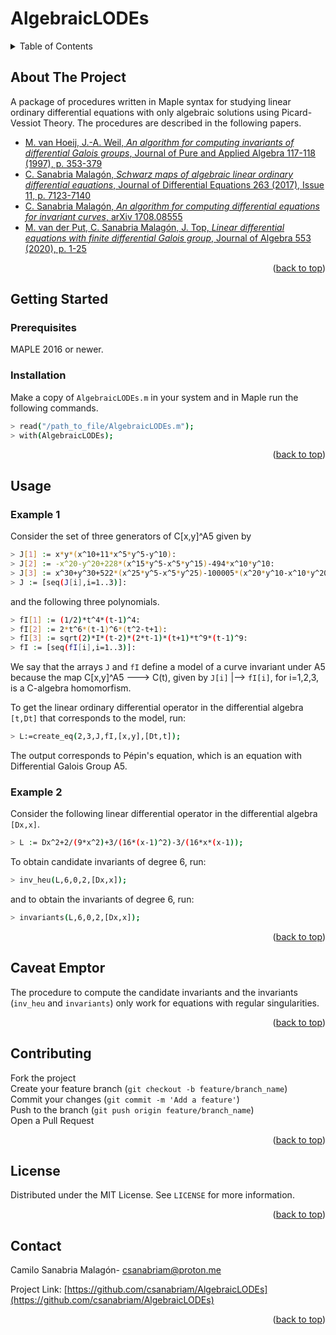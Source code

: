# AlgebraicLODEs
<!-- TABLE OF CONTENTS -->
<details>
  <summary>Table of Contents</summary>
  <ol>
    <li>
      <a href="#about-the-project">About The Project</a>
    </li>
    <li>
      <a href="#getting-started">Getting Started</a>
      <ul>
        <li><a href="#prerequisites">Prerequisites</a></li>
        <li><a href="#installation">Installation</a></li>
      </ul>
    </li>
    <li><a href="#usage">Usage</a></li>
      <ul>
        <li><a href="#example-1">Example 1</a></li>
        <li><a href="#example-2">Example 2</a></li>
      </ul>
    <li><a href="#caveat-emptor">Caveat Emptor</a></li>
    <li><a href="#contributing">Contributing</a></li>
    <li><a href="#license">License</a></li>
    <li><a href="#contact">Contact</a></li>
  </ol>
</details>

<!-- ABOUT THE PROJECT -->
## About The Project

A package of procedures written in Maple syntax for studying linear ordinary differential equations with only algebraic solutions using Picard-Vessiot Theory. The procedures are described in the following papers.

<ul>
  <li><a href="https://doi.org/10.1016/S0022-4049(97)00018-2">M. van Hoeij, J.-A. Weil, <em>An algorithm for computing invariants of differential Galois groups</em>, Journal of Pure and Applied Algebra 117-118 (1997), p. 353-379</a></li>
  <li><a href="http://doi.org/10.1016/j.jde.2017.08.002">C. Sanabria Malagón, <em>Schwarz maps of algebraic linear ordinary differential equations</em>, Journal of Differential Equations 263 (2017), Issue 11, p. 7123-7140</a></li>
  <li><a href="https://arxiv.org/abs/1708.08555">C. Sanabria Malagón, <em>An algorithm for computing differential equations for invariant curves</em>, arXiv 1708.08555</a></li>
  <li><a href="https://doi.org/10.1016/j.jalgebra.2020.01.023">M. van der Put, C. Sanabria Malagón, J. Top, <em>Linear differential equations with finite differential Galois group</em>, Journal of Algebra 553 (2020), p. 1-25</a></li>
</ul>
<p align="right">(<a href="#readme-top">back to top</a>)</p>

<!-- GETTING STARTED -->

## Getting Started

### Prerequisites
MAPLE 2016 or newer.

### Installation
Make a copy of `AlgebraicLODEs.m` in your system and in Maple run the following commands.
  ```sh
  > read("/path_to_file/AlgebraicLODEs.m");
  > with(AlgebraicLODEs);
  ```
<p align="right">(<a href="#readme-top">back to top</a>)</p>

<!-- USAGE EXAMPLES -->
## Usage
    
### Example 1
    
Consider the set of three generators of C[x,y]^A5 given by
  ```sh
  > J[1] := x*y*(x^10+11*x^5*y^5-y^10):
  > J[2] := -x^20-y^20+228*(x^15*y^5-x^5*y^15)-494*x^10*y^10:
  > J[3] := x^30+y^30+522*(x^25*y^5-x^5*y^25)-100005*(x^20*y^10-x^10*y^20):
  > J := [seq(J[i],i=1..3)]:
  ```
and the following three polynomials.
  ```sh
  > fI[1] := (1/2)*t^4*(t-1)^4:
  > fI[2] := 2*t^6*(t-1)^6*(t^2-t+1):
  > fI[3] := sqrt(2)*I*(t-2)*(2*t-1)*(t+1)*t^9*(t-1)^9: 
  > fI := [seq(fI[i],i=1..3)]:
  ```
We say that the arrays `J` and `fI` define a model of a curve invariant under A5 because the map C[x,y]^A5 ---> C(t), given by `J[i]` |--> `fI[i]`, for i=1,2,3, is a C-algebra homomorfism.

To get the linear ordinary differential operator in the differential algebra `[t,Dt]` that corresponds to the model, run:
  ```sh
  > L:=create_eq(2,3,J,fI,[x,y],[Dt,t]);
  ```
The output corresponds to Pépin's equation, which is an equation with Differential Galois Group A5.

### Example 2

Consider the following linear differential operator in the differential algebra `[Dx,x]`.
  ```sh
  > L := Dx^2+2/(9*x^2)+3/(16*(x-1)^2)-3/(16*x*(x-1));
  ```
To obtain candidate invariants of degree 6, run:
  ```sh
  > inv_heu(L,6,0,2,[Dx,x]);
  ```
and to obtain the invariants of degree 6, run:
  ```sh
  > invariants(L,6,0,2,[Dx,x]);
  ```
<p align="right">(<a href="#readme-top">back to top</a>)</p>

<!-- CAVEAT EMPTOR -->
## Caveat Emptor

The procedure to compute the candidate invariants and the invariants (`inv_heu` and `invariants`) only work for equations with regular singularities.
<p align="right">(<a href="#readme-top">back to top</a>)</p>

<!-- CONTRIBUTING -->
## Contributing

Fork the project<br>
Create your feature branch (`git checkout -b feature/branch_name`)<br>
Commit your changes (`git commit -m 'Add a feature'`)<br>
Push to the branch (`git push origin feature/branch_name`)<br>
Open a Pull Request<br>
  
<p align="right">(<a href="#readme-top">back to top</a>)</p>



<!-- LICENSE -->
## License

Distributed under the MIT License. See `LICENSE` for more information.

<p align="right">(<a href="#readme-top">back to top</a>)</p>

<!-- CONTACT -->
## Contact

Camilo Sanabria Malagón- csanabriam@proton.me

Project Link: [https://github.com/csanabriam/AlgebraicLODEs](https://github.com/csanabriam/AlgebraicLODEs)

<p align="right">(<a href="#readme-top">back to top</a>)</p>
